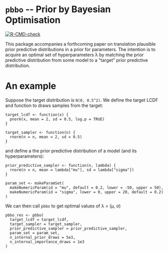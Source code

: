 # `pbbo` -- Prior by Bayesian Optimisation

<!-- badges: start -->
[![R-CMD-check](https://github.com/hhau/pbbo/workflows/R-CMD-check/badge.svg)](https://github.com/hhau/pbbo/actions)
<!-- badges: end -->

This package accompanies a forthcoming paper on translation plausible prior predictive distributions in a prior for parameters.
The intention is to acquire an optimal set of hyperparameters λ by matching the prior predictive distribution from some model to a "target" prior predictive distribution.

# An example

Suppose the target distribution is `N(0, 0.5^2)`.
We define the target LCDF and function to draws samples from the target:

```{r}
target_lcdf <- function(x) {
  pnorm(x, mean = 2, sd = 0.5, log.p = TRUE)
}

target_sampler <- function(n) {
  rnorm(n = n, mean = 2, sd = 0.5)
}
```
and define a the prior predictive distribution of a model (and its hyperparameters):

```{r}
prior_predictive_sampler <- function(n, lambda) {
  rnorm(n = n, mean = lambda["mu"], sd = lambda["sigma"])
}

param_set <- makeParamSet(
  makeNumericParam(id = "mu", default = 0.2, lower = -50, upper = 50),
  makeNumericParam(id = "sigma", lower = 0, upper = 20, default = 0.2)
)
```

We can then call `pbbo` to get optimal values of λ = (μ, σ)

```{r}
pbbo_res <- pbbo(
  target_lcdf = target_lcdf,
  target_sampler = target_sampler,
  prior_predictive_sampler = prior_predictive_sampler,
  param_set = param_set,
  n_internal_prior_draws = 5e3,
  n_internal_importance_draws = 1e3
)
```

